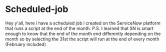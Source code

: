 # Scheduled-job
Hey y'all, here i have a scheduled job i created on the ServiceNow platform that runs a script at the end of the month.
P.S. I learned that SN is smart enough to know that the end of the month end differently
depending on the month so by selecting the 31st the script will run at the end of every month (February included)
